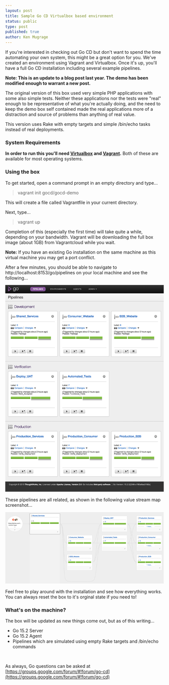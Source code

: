 ```yaml
---
layout: post
title: Sample Go CD Virtualbox based environment
status: public
type: post
published: true
author: Ken Mugrage
---
```


If you're interested in checking out Go CD but don't want to spend the time automating your
own system, this might be a great option for you. We've created an environment using Vagrant and Virtualbox.
Once it's up, you'll have a full Go CD installation including several example pipelines.

__Note: This is an update to a blog post last year. The demo has been modified enough to warrant a new post.__

The original version of this box used very simple PHP applications with some also simple tests. Neither these applications
nor the tests were "real" enough to be representative of what you're actually doing, and the need to keep the demo box self
contained made the real applications more of a distraction and source of problems than anything of real value.

This version uses Rake with empty targets and simple /bin/echo tasks instead of real deployments.

### System Requirements

__In order to run this you'll need [Virtualbox](https://www.virtualbox.org/) 
and [Vagrant](https://www.vagrantup.com/).__ Both of these are available for most operating 
systems.

### Using the box
To get started, open a command prompt in an empty directory and type...

<blockquote>
vagrant init gocd/gocd-demo
</blockquote>

This will create a file called Vagrantfile in your current directory. 

Next, type...

<blockquote>
vagrant up
</blockquote>

Completion of this (especially the first time) will take quite a while, depending on your
bandwidth. Vagrant will be downloading the full box image (about 1GB) from Vagrantcloud
while you wait.

__Note:__ If you have an existing Go installation on the same machine as this virtual machine
you may get a port conflict.

After a few minutes, you should be able to navigate to http://localhost:8153/go/pipelines on your local
machine and see the following...

![](/images/blog/sample-virtualbox/pipelines-v2.png)

These pipelines are all related, as shown in the following value stream map screenshot...

![](/images/blog/sample-virtualbox/vsm-v2.png)

Feel free to play around with the installation and see how everything works. You can always
reset the box to it's orginal state if you need to!

### What's on the machine?

The box will be updated as new things come out, but as of this writing...

* Go 15.2 Server
* Go 15.2 Agent
* Pipelines which are simulated using empty Rake targets and /bin/echo commands

<br>

As always, Go questions can be asked at [https://groups.google.com/forum/#!forum/go-cd](https://groups.google.com/forum/#!forum/go-cd)




